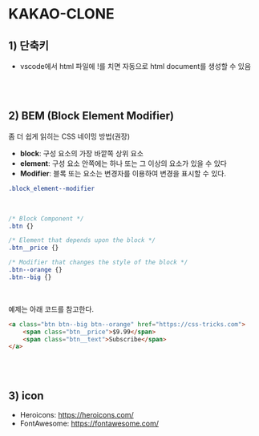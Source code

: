 # KAKAO-CLONE

## 1) 단축키

- vscode에서 html 파일에 !를 치면 자동으로 html document를 생성할 수 있음

<br><br>

## 2) BEM (Block Element Modifier)

좀 더 쉽게 읽히는 CSS 네이밍 방법(권장)

- **block**: 구성 요소의 가장 바깥쪽 상위 요소
- **element**: 구성 요소 안쪽에는 하나 또는 그 이상의 요소가 있을 수 있다
- **Modifier**: 블록 또는 요소는 변경자를 이용하여 변경을 표시할 수 있다.

```CSS
.block_element--modifier
```

<br>

```CSS
/* Block Component */
.btn {}

/* Element that depends upon the block */
.btn__price {}

/* Modifier that changes the style of the block */
.btn--orange {}
.btn--big {}
```

<br>

예제는 아래 코드를 참고한다.

```HTML
<a class="btn btn--big btn--orange" href="https://css-tricks.com">
    <span class="btn__price">$9.99</span>
    <span class="btn__text">Subscribe</span>
</a>
```

<br><br>

## 3) icon

- Heroicons: https://heroicons.com/
- FontAwesome: https://fontawesome.com/
